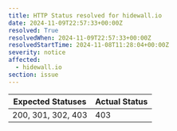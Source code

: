 ```yaml
---
title: HTTP Status resolved for hidewall.io
date: 2024-11-09T22:57:33+00:00Z
resolved: True
resolvedWhen: 2024-11-09T22:57:33+00:00Z
resolvedStartTime: 2024-11-08T11:28:04+00:00Z
severity: notice
affected:
  - hidewall.io
section: issue
---
```


| Expected Statuses | Actual Status  |
|-------------------|----------------|
| 200, 301, 302, 403 | 403 |
